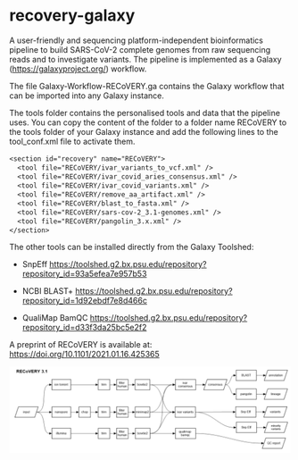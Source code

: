 # recovery-galaxy
A user-friendly and sequencing platform-independent bioinformatics pipeline to build SARS-CoV-2 complete genomes from raw sequencing reads and to investigate variants.   The pipeline is implemented as a Galaxy (https://galaxyproject.org/) workflow. 

The file Galaxy-Workflow-RECoVERY.ga contains the Galaxy workflow that can be imported into any Galaxy instance.  

The tools folder contains the personalised tools and data that the pipeline uses. You can copy the content of the folder to a folder name RECoVERY to the tools folder of your Galaxy instance and add the following lines to the tool_conf.xml file to activate them.
```
<section id="recovery" name="RECoVERY">
  <tool file="RECoVERY/ivar_variants_to_vcf.xml" />
  <tool file="RECoVERY/ivar_covid_aries_consensus.xml" />
  <tool file="RECoVERY/ivar_covid_variants.xml" />
  <tool file="RECoVERY/remove_aa_artifact.xml" />
  <tool file="RECoVERY/blast_to_fasta.xml" />
  <tool file="RECoVERY/sars-cov-2_3.1-genomes.xml" />
  <tool file="RECoVERY/pangolin_3.x.xml" />
</section>
```
The other tools can be installed directly from the Galaxy Toolshed:
*  SnpEff https://toolshed.g2.bx.psu.edu/repository?repository_id=93a5efea7e957b53

*  NCBI BLAST+ https://toolshed.g2.bx.psu.edu/repository?repository_id=1d92ebdf7e8d466c

*  QualiMap BamQC https://toolshed.g2.bx.psu.edu/repository?repository_id=d33f3da25bc5e2f2


A preprint of RECoVERY is available at: https://doi.org/10.1101/2021.01.16.425365

![flow chart of the tool](https://github.com/aknijn/recovery-galaxy/blob/master/sars-cov-2-recovery.png?raw=true)



